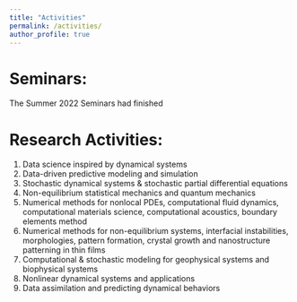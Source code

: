 ```yaml
---
title: "Activities"
permalink: /activities/
author_profile: true
---
```


Seminars:
======
The Summer 2022 Seminars had finished

Research Activities:
======
1. Data science inspired by dynamical systems 
2. Data-driven predictive modeling and simulation
3. Stochastic dynamical systems & stochastic partial differential equations
4. Non-equilibrium statistical mechanics and quantum mechanics
5. Numerical methods for nonlocal PDEs, computational fluid dynamics, computational materials science, computational acoustics, boundary elements method
6. Numerical methods for non-equilibrium systems, interfacial instabilities, morphologies, pattern formation, crystal growth and nanostructure patterning in thin films
7. Computational & stochastic modeling for geophysical systems and biophysical systems
8. Nonlinear dynamical systems and applications
9. Data assimilation and predicting dynamical behaviors
